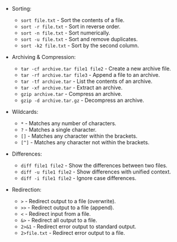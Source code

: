 * Sorting:
    * `sort file.txt` - Sort the contents of a file.
    * `sort -r file.txt` - Sort in reverse order.
    * `sort -n file.txt` - Sort numerically.
    * `sort -u file.txt` - Sort and remove duplicates.
    * `sort -k2 file.txt` - Sort by the second column.

* Archiving & Compression:
    * `tar -cf archive.tar file1 file2` - Create a new archive file.
    * `tar -rf archive.tar file3` - Append a file to an archive.
    * `tar -tf archive.tar` - List the contents of an archive.
    * `tar -xf archive.tar` - Extract an archive.
    * `gzip archive.tar` - Compress an archive.
    * `gzip -d archive.tar.gz` - Decompress an archive.

* Wildcards:
    * `*` - Matches any number of characters.
    * `?` - Matches a single character.
    * `[]` - Matches any character within the brackets.
    * `[^]` - Matches any character not within the brackets.

* Differences:
    * `diff file1 file2` - Show the differences between two files.
    * `diff -u file1 file2` - Show differences with unified context.
    * `diff -i file1 file2` - Ignore case differences.

* Redirection:
    * `>` - Redirect output to a file (overwrite).
    * `>>` - Redirect output to a file (append).
    * `<` - Redirect input from a file.
    * `&>` - Redirect all output to a file.
    * `2>&1` - Redirect error output to standard output.
    * `2>file.txt` - Redirect error output to a file.